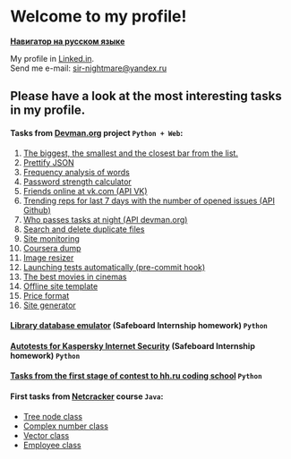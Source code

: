 # Welcome to my profile!

**[Навигатор на русском языке](https://github.com/Sir-Nightmare/My-profile-navigator/blob/master/README.md)**

My profile in [Linked.in](http://www.linkedin.com/in/ivan-tochilkin).  
Send me e-mail: sir-nightmare@yandex.ru

## Please have a look at the most interesting tasks in my profile.

#### Tasks from [Devman.org](https://devman.org/) project `Python + Web`:

1. [The biggest, the smallest and the closest bar from the list.](https://github.com/Sir-Nightmare/3_bars)
2. [Prettify JSON](https://github.com/Sir-Nightmare/4_json)
3. [Frequency analysis of words](https://github.com/Sir-Nightmare/5_lang_frequency)
4. [Password strength calculator](https://github.com/Sir-Nightmare/6_password_strength)
5. [Friends online at vk.com (API VK)](https://github.com/Sir-Nightmare/8_vk_friends_online)
6. [Trending reps for last 7 days with the number of opened issues (API Github)](https://github.com/Sir-Nightmare/9_github_trending)
7. [Who passes tasks at night (API devman.org)](https://github.com/Sir-Nightmare/15_midnighters)
8. [Search and delete duplicate files](https://github.com/Sir-Nightmare/11_duplicates)
9. [Site monitoring](https://github.com/Sir-Nightmare/17_sites_monitoring)
10. [Coursera dump](https://github.com/Sir-Nightmare/10_coursera)
11. [Image resizer](https://github.com/Sir-Nightmare/12_image_resize)
12. [Launching tests automatically (pre-commit hook)](https://github.com/Sir-Nightmare/14_pre_commit_hook)
13. [The best movies in cinemas](https://github.com/Sir-Nightmare/13_cinemas)
14. [Offline site template](https://github.com/Sir-Nightmare/16_offline_site)
15. [Price format](https://github.com/Sir-Nightmare/18_price_format)
16. [Site generator](https://github.com/Sir-Nightmare/19_site_generator)


#### [Library database emulator](https://github.com/Sir-Nightmare/library) (Safeboard Internship homework) `Python`
#### [Autotests for Kaspersky Internet Security](https://github.com/Sir-Nightmare/autotests) (Safeboard Internship homework) `Python`
#### [Tasks from the first stage of contest to hh.ru coding school](https://github.com/Sir-Nightmare/hh_tasks)  `Python`
#### First tasks from [Netcracker](http://ncedu.ru/) course `Java`:
* [Tree node class](https://github.com/Sir-Nightmare/TreeNode)
* [Complex number class](https://github.com/Sir-Nightmare/Complex_Numbers)
* [Vector class](https://github.com/Sir-Nightmare/ArrayVector)
* [Employee class](https://github.com/Sir-Nightmare/Employee)

